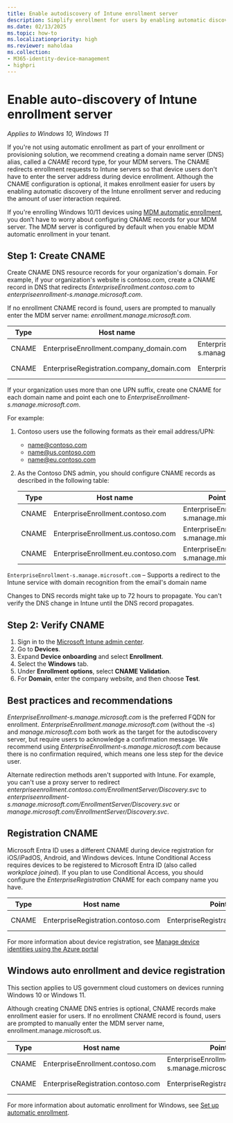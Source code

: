 ```yaml
---
title: Enable autodiscovery of Intune enrollment server
description: Simplify enrollment for users by enabling automatic discovery of the Intune enrollment server.
ms.date: 02/13/2025
ms.topic: how-to
ms.localizationpriority: high
ms.reviewer: maholdaa
ms.collection:
- M365-identity-device-management
- highpri
---
```


# Enable auto-discovery of Intune enrollment server

*Applies to Windows 10, Windows 11*

If you're not using automatic enrollment as part of your enrollment or provisioning solution, we recommend creating a domain name server (DNS) alias, called a *CNAME* record type, for your MDM servers. The CNAME redirects enrollment requests to Intune servers so that device users don't have to enter the server address during device enrollment. Although the CNAME configuration is optional, it makes enrollment easier for users by enabling automatic discovery of the Intune enrollment server and reducing the amount of user interaction required.

If you're enrolling Windows 10/11 devices using [MDM automatic enrollment](windows-enroll.md), you don’t have to worry about configuring CNAME records for your MDM server. The MDM server is configured by default when you enable MDM automatic enrollment in your tenant.

## Step 1: Create CNAME

Create CNAME DNS resource records for your organization's domain. For example, if your organization's website is contoso.com, create a CNAME record in DNS that redirects *EnterpriseEnrollment.contoso.com* to *enterpriseenrollment-s.manage.microsoft.com*.

If no enrollment CNAME record is found, users are prompted to manually enter the MDM server name: *enrollment.manage.microsoft.com*.

| Type | Host name | Points to | TTL |
|----------|---------------|---------------|---|
| CNAME | EnterpriseEnrollment.company_domain.com | EnterpriseEnrollment-s.manage.microsoft.com | One hour |
| CNAME | EnterpriseRegistration.company_domain.com | EnterpriseRegistration.windows.net | One hour |

If your organization uses more than one UPN suffix, create one CNAME for each domain name and point each one to *EnterpriseEnrollment-s.manage.microsoft.com*.

For example:

1. Contoso users use the following formats as their email address/UPN:
    - name@contoso.com
    - name@us.contoso.com
    - name@eu.contoso.com

2. As the Contoso DNS admin, you should configure CNAME records as described in the following table:

   | Type | Host name | Points to | TTL |
   |----------|---------------|---------------|---|
   | CNAME | EnterpriseEnrollment.contoso.com | EnterpriseEnrollment-s.manage.microsoft.com | One hour |
   | CNAME | EnterpriseEnrollment.us.contoso.com | EnterpriseEnrollment-s.manage.microsoft.com | One hour |
   | CNAME | EnterpriseEnrollment.eu.contoso.com | EnterpriseEnrollment-s.manage.microsoft.com | One hour |

`EnterpriseEnrollment-s.manage.microsoft.com` – Supports a redirect to the Intune service with domain recognition from the email's domain name

Changes to DNS records might take up to 72 hours to propagate. You can't verify the DNS change in Intune until the DNS record propagates.

## Step 2: Verify CNAME

1. Sign in to the [Microsoft Intune admin center](https://go.microsoft.com/fwlink/?linkid=2109431).
1. Go to **Devices**.
1. Expand **Device onboarding** and select **Enrollment**.
1. Select the **Windows** tab.
1. Under **Enrollment options**, select **CNAME Validation**.
1. For **Domain**, enter the company website, and then choose **Test**.

## Best practices and recommendations

*EnterpriseEnrollment-s.manage.microsoft.com* is the preferred FQDN for enrollment. *EnterpriseEnrollment.manage.microsoft.com* (without the *-s*) and *manage.microsoft.com* both work as the target for the autodiscovery server, but require users to acknowledge a confirmation message. We recommend using *EnterpriseEnrollment-s.manage.microsoft.com* because there is no confirmation required, which means one less step for the device user.

Alternate redirection methods aren't supported with Intune. For example, you can't use a proxy server to redirect *enterpriseenrollment.contoso.com/EnrollmentServer/Discovery.svc* to *enterpriseenrollment-s.manage.microsoft.com/EnrollmentServer/Discovery.svc* or *manage.microsoft.com/EnrollmentServer/Discovery.svc*.

## Registration CNAME

Microsoft Entra ID uses a different CNAME during device registration for iOS/iPadOS, Android, and Windows devices. Intune Conditional Access requires devices to be registered to Microsoft Entra ID (also called *workplace joined*). If you plan to use Conditional Access, you should configure the *EnterpriseRegistration* CNAME for each company name you have.

| Type | Host name | Points to | TTL |
| --- | --- | --- | --- |
| CNAME | EnterpriseRegistration.contoso.com | EnterpriseRegistration.windows.net | One hour |

For more information about device registration, see
[Manage device identities using the Azure portal](/azure/active-directory/devices/device-management-azure-portal)

## Windows auto enrollment and device registration

This section applies to US government cloud customers on devices running Windows 10 or Windows 11.

Although creating CNAME DNS entries is optional, CNAME records make enrollment easier for users. If no enrollment CNAME record is found, users are prompted to manually enter the MDM server name, enrollment.manage.microsoft.us.

| Type | Host name | Points to | TTL |
| --- | --- | --- | --- |
|CNAME | EnterpriseEnrollment.contoso.com | EnterpriseEnrollment-s.manage.microsoft.us | One hour |
|CNAME | EnterpriseRegistration.contoso.com | EnterpriseRegistration.windows.net | One hour |

For more information about automatic enrollment for Windows, see [Set up automatic enrollment](../enrollment/windows-enroll.md).
